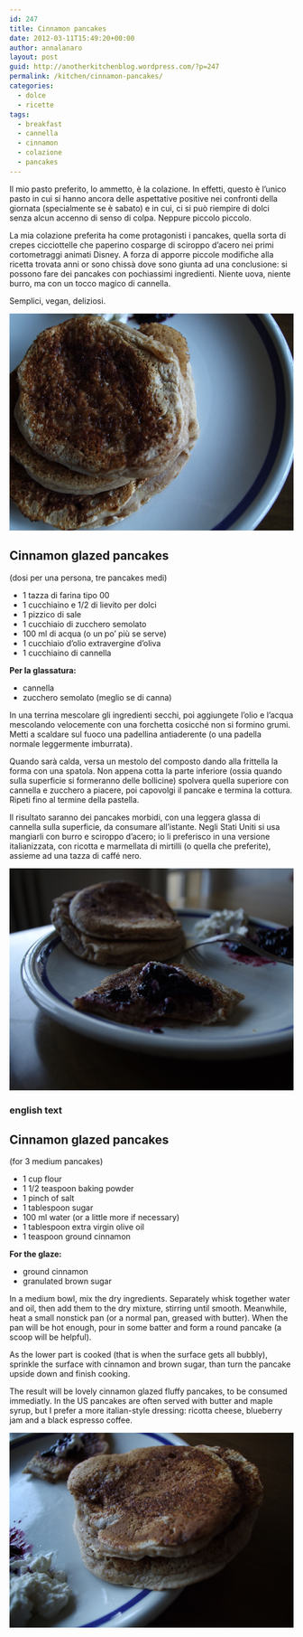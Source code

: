 ```yaml
---
id: 247
title: Cinnamon pancakes
date: 2012-03-11T15:49:20+00:00
author: annalanaro
layout: post
guid: http://anotherkitchenblog.wordpress.com/?p=247
permalink: /kitchen/cinnamon-pancakes/
categories:
  - dolce
  - ricette
tags:
  - breakfast
  - cannella
  - cinnamon
  - colazione
  - pancakes
---
```

Il mio pasto preferito, lo ammetto, è la colazione. In effetti, questo è l&#8217;unico pasto in cui si hanno ancora delle aspettative positive nei confronti della giornata (specialmente se è sabato) e in cui, ci si può riempire di dolci senza alcun accenno di senso di colpa. Neppure piccolo piccolo.

La mia colazione preferita ha come protagonisti i pancakes, quella sorta di crepes cicciottelle che paperino cosparge di sciroppo d&#8217;acero nei primi cortometraggi animati Disney. A forza di apporre piccole modifiche alla ricetta trovata anni or sono chissà dove sono giunta ad una conclusione: si possono fare dei pancakes con pochiassimi ingredienti. Niente uova, niente burro, ma con un tocco magico di cannella.
  
Semplici, vegan, deliziosi.

<img src="/wp-content/uploads/2012/03/pk6.jpg" alt="pancakes" width="533" height="384" />

## Cinnamon glazed pancakes
  
(dosi per una persona, tre pancakes medi)

* 1 tazza di farina tipo 00
* 1 cucchiaino e 1/2 di lievito per dolci
* 1 pizzico di sale
* 1 cucchiaio di zucchero semolato
* 100 ml di acqua (o un po&#8217; più se serve)
* 1 cucchiaio d&#8217;olio extravergine d&#8217;oliva
* 1 cucchiaino di cannella

**Per la glassatura:**
* cannella
* zucchero semolato (meglio se di canna)

In una terrina mescolare gli ingredienti secchi, poi aggiungete l&#8217;olio e l&#8217;acqua mescolando velocemente con una forchetta cosicché non si formino grumi. Metti a scaldare sul fuoco una padellina antiaderente (o una padella normale leggermente imburrata).

Quando sarà calda, versa un mestolo del composto dando alla frittella la forma con una spatola. Non appena cotta la parte inferiore (ossia quando sulla superficie si formeranno delle bollicine) spolvera quella superiore con cannella e zucchero a piacere, poi capovolgi il pancake e termina la cottura. Ripeti fino al termine della pastella.

Il risultato saranno dei pancakes morbidi, con una leggera glassa di cannella sulla superficie, da consumare all&#8217;istante. Negli Stati Uniti si usa mangiarli con burro e sciroppo d&#8217;acero; io li preferisco in una versione italianizzata, con ricotta e marmellata di mirtilli (o quella che preferite), assieme ad una tazza di caffé nero.

<img src="/wp-content/uploads/2012/03/pk5.jpg" alt="pancake&marmalade" width="545" height="393" />

### english text

## Cinnamon glazed pancakes
  
(for 3 medium pancakes)

* 1 cup flour
* 1 1/2 teaspoon baking powder
* 1 pinch of salt
* 1 tablespoon sugar
* 100 ml water (or a little more if necessary)
* 1 tablespoon extra virgin olive oil
* 1 teaspoon ground cinnamon

**For the glaze:**
* ground cinnamon
* granulated brown sugar

In a medium bowl, mix the dry ingredients. Separately whisk together water and oil, then add them to the dry mixture, stirring until smooth. Meanwhile, heat a small nonstick pan (or a normal pan, greased with butter). When the pan will be hot enough, pour in some batter and form a round pancake (a scoop will be helpful).

As the lower part is cooked (that is when the surface gets all bubbly), sprinkle the surface with cinnamon and brown sugar, than turn the pancake upside down and finish cooking.

The result will be lovely cinnamon glazed fluffy pancakes, to be consumed immediatly. In the US pancakes are often served with butter and maple syrup, but I prefer a more italian-style dressing: ricotta cheese, blueberry jam and a black espresso coffee.

<img src="/wp-content/uploads/2012/03/pk3.jpg" alt="pancakes closeup" width="545" height="345" />